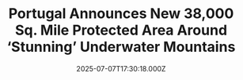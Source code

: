 ---
title: "Portugal Announces New 38,000 Sq. Mile Protected Area Around ‘Stunning’ Underwater Mountains"
date: 2025-07-07T17:30:18.000Z
category: Human Kindness
externalLink: "https://www.goodnewsnetwork.org/portugal-announces-38000-sq-mile-protected-area-around-stunning-underwater-mountains/"
image: ""
excerpt: "Out of a recent UN conference on the protection of the sea comes the news that Portugal has announced the creation of a new 38,000 square-mile marine protected area. Established around the Gorringe seamount, technically Portugal’s tallest mountain, the decision will take the nation’s total protected territorial waters to 27%, making the small Iberian country […] The post Portugal Announces…"
---